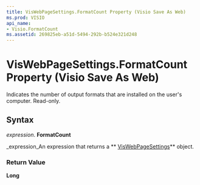 ```yaml
---
title: VisWebPageSettings.FormatCount Property (Visio Save As Web)
ms.prod: VISIO
api_name:
- Visio.FormatCount
ms.assetid: 269825eb-a51d-5494-292b-b524e321d248
---
```



# VisWebPageSettings.FormatCount Property (Visio Save As Web)

Indicates the number of output formats that are installed on the user's computer. Read-only.


## Syntax

 _expression_. **FormatCount**

 _expression_An expression that returns a  ** [VisWebPageSettings](http://msdn.microsoft.com/library/14280ea7-e8b1-d4b2-941b-121f2c17f787%28Office.15%29.aspx)** object.


### Return Value

 **Long**


